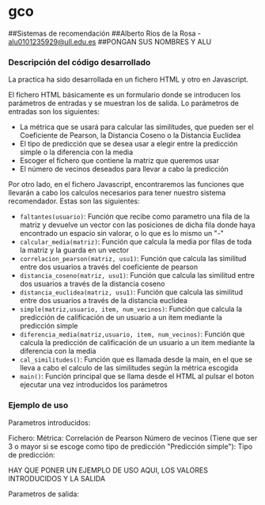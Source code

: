 # gco
##Sistemas de recomendación
##Alberto Rios de la Rosa - alu0101235929@ull.edu.es
##PONGAN SUS NOMBRES Y ALU

### Descripción del código desarrollado

La practica ha sido desarrollada en un fichero HTML y otro en Javascript. 

El fichero HTML básicamente es un formulario donde se introducen los parámetros de entradas y se muestran los de salida.
Lo parámetros de entradas son los siguientes:

  * La métrica que se usará para calcular las similitudes, que pueden ser el Coeficiente de Pearson, la Distancia Coseno o la Distancia Euclídea
  * El tipo de predicción que se desea usar a elegir entre la predicción simple o la diferencia con la media
  * Escoger el fichero que contiene la matriz que queremos usar
  * El número de vecinos deseados para llevar a cabo la predicción
  
Por otro lado, en el fichero Javascript, encontraremos las funciones que llevarán a cabo los calculos necesarios para tener nuestro sistema recomendador.
Estas son las siguientes:

  * `faltantes(usuario)`: Función que recibe como parametro una fila de la matriz y devuelve un vector con las posiciones de dicha fila donde haya encontrado un espacio sin valorar, o lo que es lo mismo un "-"
  * `calcular_media(matriz)`: Función que calcula la media por filas de toda la matriz y la guarda en un vector
  * `correlacion_pearson(matriz, usu1)`: Función que calcula las similitud entre dos usuarios a través del coeficiente de pearson
  * `distancia_coseno(matriz, usu1)`: Función que calcula las similitud entre dos usuarios a través de la distancia coseno
  * `distancia_euclidea(matriz, usu1)`: Función que calcula las similitud entre dos usuarios a través de la distancia euclidea
  * `simple(matriz,usuario, item, num_vecinos)`: Función que calcula la predicción de calificación de un usuario a un item mediante la predicción simple
  * `diferencia_media(matriz,usuario, item, num_vecinos)`: Función que calcula la predicción de calificación de un usuario a un item mediante la diferencia con la media
  * `cal_similitudes()`: Función que es llamada desde la main, en el que se lleva a cabo el calculo de las similitudes según la métrica escogida
  * `main()`: Función principal que se llama desde el HTML al pulsar el boton ejecutar una vez introducidos los parámetros
  
 
 ### Ejemplo de uso
 
Parametros introducidos:

  Fichero:
  Métrica: Correlación de Pearson
  Número de vecinos (Tiene que ser 3 o mayor si se escoge como tipo de predicción "Predicción simple"): 
  Tipo de predicción: 
 
 HAY QUE PONER UN EJEMPLO DE USO AQUI, LOS VALORES INTRODUCIDOS Y LA SALIDA
 
Parametros de salida:
